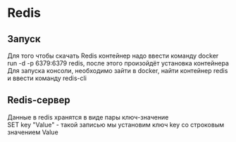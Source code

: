 # Redis

## Запуск 
Для того чтобы скачать Redis контейнер надо ввести команду docker run -d -p 6379:6379 redis, после этого произойдёт установка контейнера  
Для запуска консоли, необходимо зайти в docker, найти контейнер redis и ввести команду redis-cli

## Redis-сервер

Данные в redis хранятся в виде пары ключ-значение  
SET key "Value" - такой записью мы установим ключ key со строковым значением Value
